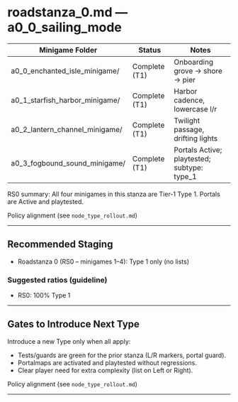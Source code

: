# roadstanza_0.md — a0_0_sailing_mode

| Minigame Folder                  | Status        | Notes                             |
|----------------------------------|---------------|-----------------------------------|
| a0_0_enchanted_isle_minigame/    | Complete (T1) | Onboarding grove → shore → pier   |
| a0_1_starfish_harbor_minigame/   | Complete (T1) | Harbor cadence, lowercase l/r     |
| a0_2_lantern_channel_minigame/   | Complete (T1) | Twilight passage, drifting lights |
| a0_3_fogbound_sound_minigame/    | Complete (T1) | Portals Active; playtested; subtype: type_1 |

RS0 summary: All four minigames in this stanza are Tier-1 Type 1. Portals are Active and playtested.

Policy alignment (see `node_type_rollout.md`)

---

## Recommended Staging

- Roadstanza 0 (RS0 – minigames 1–4): Type 1 only (no lists)

### Suggested ratios (guideline)

- RS0: 100% Type 1

---

## Gates to Introduce Next Type

Introduce a new Type only when all apply:

- Tests/guards are green for the prior stanza (L/R markers, portal guard).
- Portalmaps are activated and playtested without regressions.
- Clear player need for extra complexity (list on Left or Right).

Policy alignment (see `node_type_rollout.md`)

---
